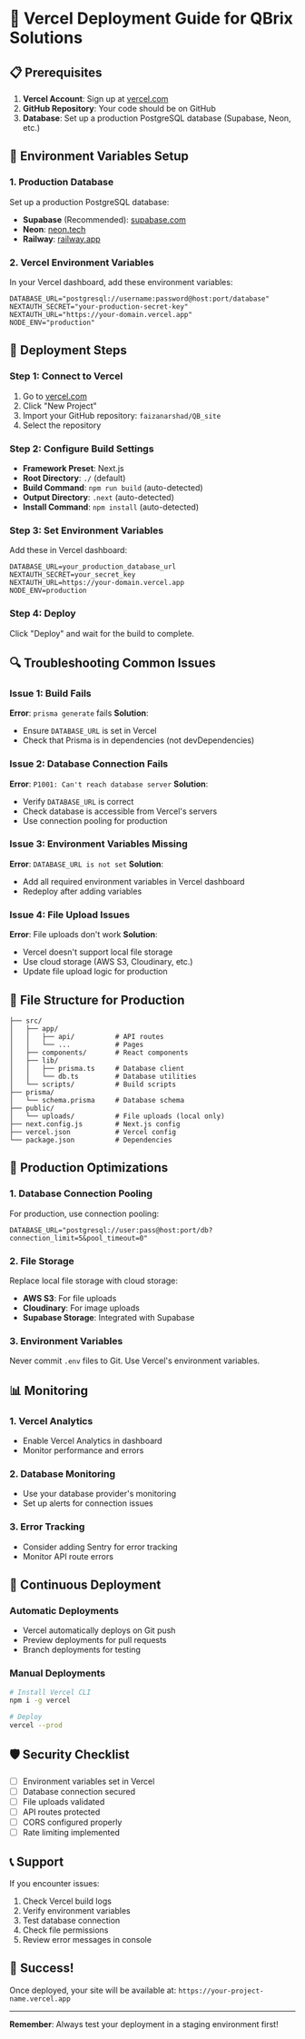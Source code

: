 # 🚀 Vercel Deployment Guide for QBrix Solutions

## 📋 Prerequisites

1. **Vercel Account**: Sign up at [vercel.com](https://vercel.com)
2. **GitHub Repository**: Your code should be on GitHub
3. **Database**: Set up a production PostgreSQL database (Supabase, Neon, etc.)

## 🔧 Environment Variables Setup

### 1. **Production Database**
Set up a production PostgreSQL database:
- **Supabase** (Recommended): [supabase.com](https://supabase.com)
- **Neon**: [neon.tech](https://neon.tech)
- **Railway**: [railway.app](https://railway.app)

### 2. **Vercel Environment Variables**
In your Vercel dashboard, add these environment variables:

```env
DATABASE_URL="postgresql://username:password@host:port/database"
NEXTAUTH_SECRET="your-production-secret-key"
NEXTAUTH_URL="https://your-domain.vercel.app"
NODE_ENV="production"
```

## 🚀 Deployment Steps

### Step 1: Connect to Vercel
1. Go to [vercel.com](https://vercel.com)
2. Click "New Project"
3. Import your GitHub repository: `faizanarshad/QB_site`
4. Select the repository

### Step 2: Configure Build Settings
- **Framework Preset**: Next.js
- **Root Directory**: `./` (default)
- **Build Command**: `npm run build` (auto-detected)
- **Output Directory**: `.next` (auto-detected)
- **Install Command**: `npm install` (auto-detected)

### Step 3: Set Environment Variables
Add these in Vercel dashboard:
```
DATABASE_URL=your_production_database_url
NEXTAUTH_SECRET=your_secret_key
NEXTAUTH_URL=https://your-domain.vercel.app
NODE_ENV=production
```

### Step 4: Deploy
Click "Deploy" and wait for the build to complete.

## 🔍 Troubleshooting Common Issues

### Issue 1: Build Fails
**Error**: `prisma generate` fails
**Solution**: 
- Ensure `DATABASE_URL` is set in Vercel
- Check that Prisma is in dependencies (not devDependencies)

### Issue 2: Database Connection Fails
**Error**: `P1001: Can't reach database server`
**Solution**:
- Verify `DATABASE_URL` is correct
- Check database is accessible from Vercel's servers
- Use connection pooling for production

### Issue 3: Environment Variables Missing
**Error**: `DATABASE_URL is not set`
**Solution**:
- Add all required environment variables in Vercel dashboard
- Redeploy after adding variables

### Issue 4: File Upload Issues
**Error**: File uploads don't work
**Solution**:
- Vercel doesn't support local file storage
- Use cloud storage (AWS S3, Cloudinary, etc.)
- Update file upload logic for production

## 📁 File Structure for Production

```
├── src/
│   ├── app/
│   │   ├── api/          # API routes
│   │   └── ...           # Pages
│   ├── components/       # React components
│   ├── lib/
│   │   ├── prisma.ts     # Database client
│   │   └── db.ts         # Database utilities
│   └── scripts/          # Build scripts
├── prisma/
│   └── schema.prisma     # Database schema
├── public/
│   └── uploads/          # File uploads (local only)
├── next.config.js        # Next.js config
├── vercel.json           # Vercel config
└── package.json          # Dependencies
```

## 🔧 Production Optimizations

### 1. **Database Connection Pooling**
For production, use connection pooling:
```env
DATABASE_URL="postgresql://user:pass@host:port/db?connection_limit=5&pool_timeout=0"
```

### 2. **File Storage**
Replace local file storage with cloud storage:
- **AWS S3**: For file uploads
- **Cloudinary**: For image uploads
- **Supabase Storage**: Integrated with Supabase

### 3. **Environment Variables**
Never commit `.env` files to Git. Use Vercel's environment variables.

## 📊 Monitoring

### 1. **Vercel Analytics**
- Enable Vercel Analytics in dashboard
- Monitor performance and errors

### 2. **Database Monitoring**
- Use your database provider's monitoring
- Set up alerts for connection issues

### 3. **Error Tracking**
- Consider adding Sentry for error tracking
- Monitor API route errors

## 🔄 Continuous Deployment

### Automatic Deployments
- Vercel automatically deploys on Git push
- Preview deployments for pull requests
- Branch deployments for testing

### Manual Deployments
```bash
# Install Vercel CLI
npm i -g vercel

# Deploy
vercel --prod
```

## 🛡️ Security Checklist

- [ ] Environment variables set in Vercel
- [ ] Database connection secured
- [ ] File uploads validated
- [ ] API routes protected
- [ ] CORS configured properly
- [ ] Rate limiting implemented

## 📞 Support

If you encounter issues:
1. Check Vercel build logs
2. Verify environment variables
3. Test database connection
4. Check file permissions
5. Review error messages in console

## 🎉 Success!

Once deployed, your site will be available at:
`https://your-project-name.vercel.app`

---

**Remember**: Always test your deployment in a staging environment first! 